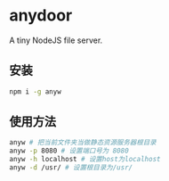 # anydoor

A tiny NodeJS file server.

## 安装

```bash
npm i -g anyw
```

## 使用方法

```bash
anyw # 把当前文件夹当做静态资源服务器根目录
anyw -p 8080 # 设置端口号为 8080
anyw -h localhost # 设置host为localhost
anyw -d /usr/ # 设置根目录为/usr/
```
